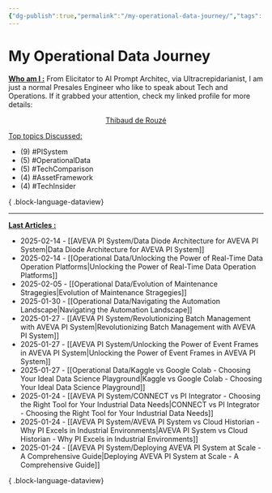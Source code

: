 ```yaml
---
{"dg-publish":true,"permalink":"/my-operational-data-journey/","tags":["gardenEntry"]}
---
```


# My Operational Data Journey

<u>**Who am I :**</u>
From Elicitator to AI Prompt Architec, via Ultracrepidarianist, I am just a normal Presales Engineer who like to speak about Tech and Operations. If it grabbed your attention, check my linked profile for more details:
<center><script src="https://platform.linkedin.com/badges/js/profile.js" async defer type="text/javascript"></script>
<div class="badge-base LI-profile-badge" data-locale="fr_FR" data-size="medium" data-theme="light" data-type="VERTICAL" data-vanity="tderouze" data-version="v1"><a class="badge-base__link LI-simple-link" href="https://fr.linkedin.com/in/tderouze?trk=profile-badge">Thibaud de Rouzé</a></div></center>


<u>Top topics Discussed:</u>
- (9) #PISystem
- (5) #OperationalData
- (5) #TechComparison
- (4) #AssetFramework
- (4) #TechInsider

{ .block-language-dataview}

---
<u>**Last Articles :**</u>
- 2025-02-14 - [[AVEVA PI System/Data Diode Architecture for AVEVA PI System\|Data Diode Architecture for AVEVA PI System]]
- 2025-02-14 - [[Operational Data/Unlocking the Power of Real-Time Data Operation Platforms\|Unlocking the Power of Real-Time Data Operation Platforms]]
- 2025-02-05 - [[Operational Data/Evolution of Maintenance Stragegies\|Evolution of Maintenance Stragegies]]
- 2025-01-30 - [[Operational Data/Navigating the Automation Landscape\|Navigating the Automation Landscape]]
- 2025-01-27 - [[AVEVA PI System/Revolutionizing Batch Management with AVEVA PI System\|Revolutionizing Batch Management with AVEVA PI System]]
- 2025-01-27 - [[AVEVA PI System/Unlocking the Power of Event Frames in AVEVA PI System\|Unlocking the Power of Event Frames in AVEVA PI System]]
- 2025-01-27 - [[Operational Data/Kaggle vs Google Colab - Choosing Your Ideal Data Science Playground\|Kaggle vs Google Colab - Choosing Your Ideal Data Science Playground]]
- 2025-01-24 - [[AVEVA PI System/CONNECT vs PI Integrator - Choosing the Right Tool for Your Industrial Data Needs\|CONNECT vs PI Integrator - Choosing the Right Tool for Your Industrial Data Needs]]
- 2025-01-24 - [[AVEVA PI System/AVEVA PI System vs Cloud Historian - Why PI Excels in Industrial Environments\|AVEVA PI System vs Cloud Historian - Why PI Excels in Industrial Environments]]
- 2025-01-24 - [[AVEVA PI System/Deploying AVEVA PI System at Scale - A Comprehensive Guide\|Deploying AVEVA PI System at Scale - A Comprehensive Guide]]

{ .block-language-dataview}


